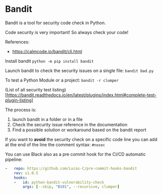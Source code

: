 # Bandit

Bandit is a tool for security code check in Python.

Code security is very important! So always check your code!

References:
- https://calmcode.io/bandit/cli.html

Install bandit
`python -m pip install bandit`

Launch bandit to check the security issues on a single file:
`bandit bad.py`

To test a Python Module or a project:
`bandit -r clumper`

(List of all security test listing)[https://bandit.readthedocs.io/en/latest/plugins/index.html#complete-test-plugin-listing]

The process is:
1. launch bandit in a folder or in a file
2. Check the security issue reference in the documentation
3. Find a possible solution or workaround based on the bandit report

If you want to **avoid** the security check on a specific code line you can add at the end of the line the comment syntax: `#nosec`

You can use Black also as a pre commit hook for the CI/CD automatic pipeline:
```yml
-   repo: https://github.com/Lucas-C/pre-commit-hooks-bandit
    rev: v1.0.5
    hooks:
    -   id: python-bandit-vulnerability-check
        args: [--skip, "B101", --recursive, clumper]
```